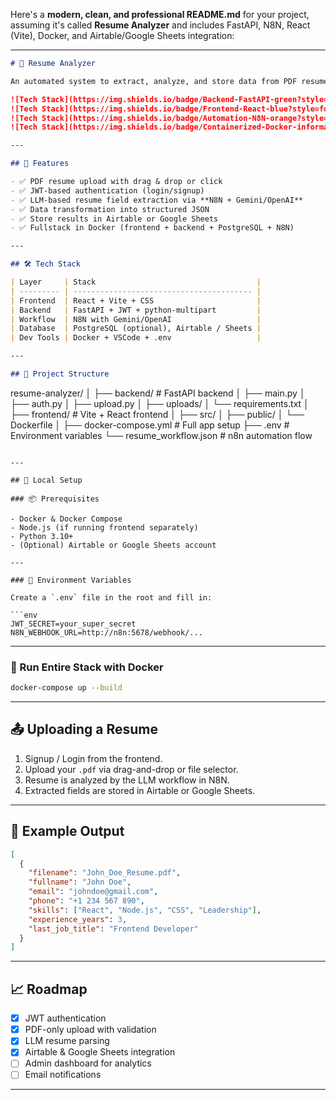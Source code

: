 Here's a **modern, clean, and professional README.md** for your project, assuming it's called **Resume Analyzer** and includes FastAPI, N8N, React (Vite), Docker, and Airtable/Google Sheets integration:

---

```md
# 📄 Resume Analyzer

An automated system to extract, analyze, and store data from PDF resumes using a modern tech stack — including **FastAPI**, **N8N**, **React**, and **Docker**.

![Tech Stack](https://img.shields.io/badge/Backend-FastAPI-green?style=for-the-badge)
![Tech Stack](https://img.shields.io/badge/Frontend-React-blue?style=for-the-badge)
![Tech Stack](https://img.shields.io/badge/Automation-N8N-orange?style=for-the-badge)
![Tech Stack](https://img.shields.io/badge/Containerized-Docker-informational?style=for-the-badge)

---

## 🚀 Features

- ✅ PDF resume upload with drag & drop or click
- ✅ JWT-based authentication (login/signup)
- ✅ LLM-based resume field extraction via **N8N + Gemini/OpenAI**
- ✅ Data transformation into structured JSON
- ✅ Store results in Airtable or Google Sheets
- ✅ Fullstack in Docker (frontend + backend + PostgreSQL + N8N)

---

## 🛠️ Tech Stack

| Layer     | Stack                                    |
| --------- | ---------------------------------------- |
| Frontend  | React + Vite + CSS                       |
| Backend   | FastAPI + JWT + python-multipart         |
| Workflow  | N8N with Gemini/OpenAI                   |
| Database  | PostgreSQL (optional), Airtable / Sheets |
| Dev Tools | Docker + VSCode + .env                   |

---

## 📁 Project Structure
```

resume-analyzer/
│
├── backend/ # FastAPI backend
│ ├── main.py
│ ├── auth.py
│ ├── upload.py
│ ├── uploads/
│ └── requirements.txt
│
├── frontend/ # Vite + React frontend
│ ├── src/
│ ├── public/
│ └── Dockerfile
│
├── docker-compose.yml # Full app setup
├── .env # Environment variables
└── resume_workflow\.json # n8n automation flow

````

---

## 🧪 Local Setup

### 📦 Prerequisites

- Docker & Docker Compose
- Node.js (if running frontend separately)
- Python 3.10+
- (Optional) Airtable or Google Sheets account

---

### 🔧 Environment Variables

Create a `.env` file in the root and fill in:

```env
JWT_SECRET=your_super_secret
N8N_WEBHOOK_URL=http://n8n:5678/webhook/...
````

---

### 🐳 Run Entire Stack with Docker

```bash
docker-compose up --build
```

---

## 📤 Uploading a Resume

1. Signup / Login from the frontend.
2. Upload your `.pdf` via drag-and-drop or file selector.
3. Resume is analyzed by the LLM workflow in N8N.
4. Extracted fields are stored in Airtable or Google Sheets.

---

## 🧠 Example Output

```json
[
  {
    "filename": "John_Doe_Resume.pdf",
    "fullname": "John Doe",
    "email": "johndoe@gmail.com",
    "phone": "+1 234 567 890",
    "skills": ["React", "Node.js", "CSS", "Leadership"],
    "experience_years": 3,
    "last_job_title": "Frontend Developer"
  }
]
```

---

## 📈 Roadmap

- [x] JWT authentication
- [x] PDF-only upload with validation
- [x] LLM resume parsing
- [x] Airtable & Google Sheets integration
- [ ] Admin dashboard for analytics
- [ ] Email notifications

---
